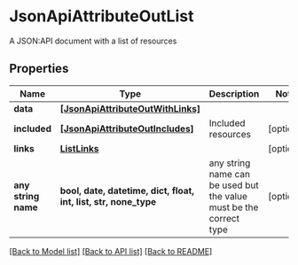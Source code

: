 # JsonApiAttributeOutList

A JSON:API document with a list of resources

## Properties
Name | Type | Description | Notes
------------ | ------------- | ------------- | -------------
**data** | [**[JsonApiAttributeOutWithLinks]**](JsonApiAttributeOutWithLinks.md) |  | 
**included** | [**[JsonApiAttributeOutIncludes]**](JsonApiAttributeOutIncludes.md) | Included resources | [optional] 
**links** | [**ListLinks**](ListLinks.md) |  | [optional] 
**any string name** | **bool, date, datetime, dict, float, int, list, str, none_type** | any string name can be used but the value must be the correct type | [optional]

[[Back to Model list]](../README.md#documentation-for-models) [[Back to API list]](../README.md#documentation-for-api-endpoints) [[Back to README]](../README.md)


